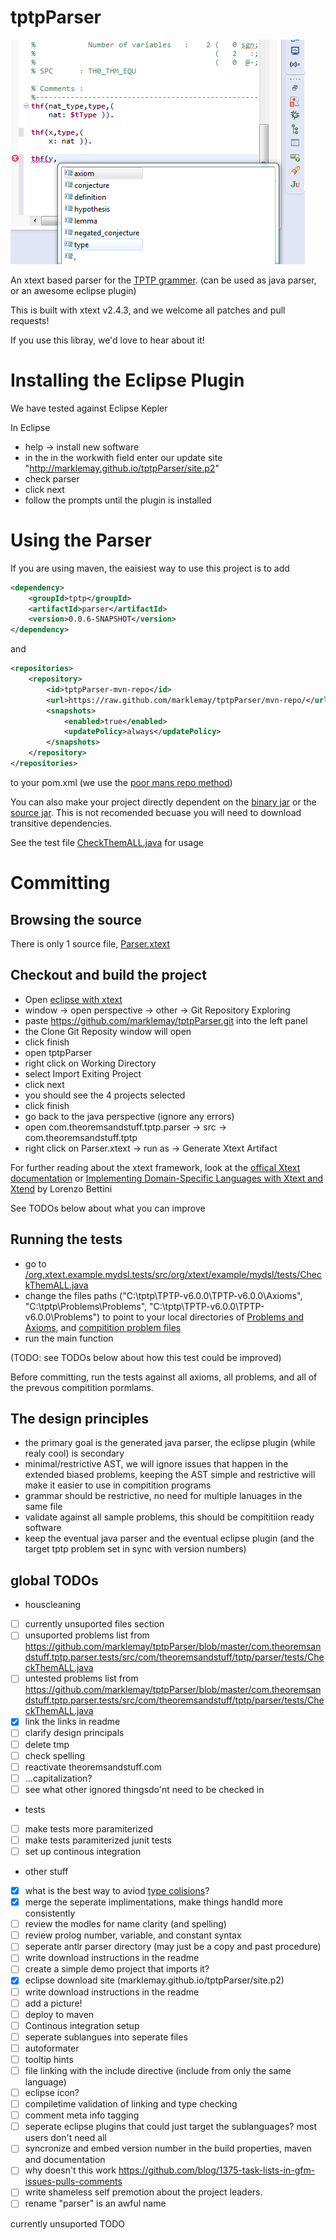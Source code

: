 tptpParser
==========
![usage screenshot](https://github.com/marklemay/tptpParser/blob/master/doc/demo.png?raw=true)

An xtext based parser for the [TPTP grammer](http://www.cs.miami.edu/~tptp).  (can be used as java parser, or an awesome eclipse plugin)

This is built with xtext v2.4.3, and we welcome all patches and pull requests!

If you use this libray, we'd love to hear about it!

Installing the Eclipse Plugin
==========
We have tested against Eclipse Kepler

In Eclipse
* help -> install new software
* in the in the workwith field enter our update site "http://marklemay.github.io/tptpParser/site.p2"
* check parser
* click next
* follow the prompts until the plugin is installed

Using the Parser
==========
If you are using maven, the eaisiest way to use this project is to add
```xml
<dependency>
	<groupId>tptp</groupId>
	<artifactId>parser</artifactId>
	<version>0.0.6-SNAPSHOT</version>
</dependency>
```
and
```xml
<repositories>
	<repository>
		<id>tptpParser-mvn-repo</id>
		<url>https://raw.github.com/marklemay/tptpParser/mvn-repo/</url>
		<snapshots>
			<enabled>true</enabled>
			<updatePolicy>always</updatePolicy>
		</snapshots>
	</repository>
</repositories>
```
to your pom.xml (we use the [poor mans repo method](http://stackoverflow.com/questions/14013644/hosting-a-maven-repository-on-github?answertab=votes#tab-top))


You can also make your project directly dependent on the [binary jar](https://raw.github.com/marklemay/tptpParser/mvn-repo/tptp/parser/0.0.6-SNAPSHOT/parser-0.0.6-20140121.033204-1.jar) or the [source jar](https://raw.github.com/marklemay/tptpParser/mvn-repo/tptp/parser/0.0.6-SNAPSHOT/parser-0.0.6-20140121.033204-1.jar).  This is not recomended becuase you will need to download transitive dependencies.

See the test file [CheckThemALL.java](https://github.com/marklemay/tptpParser/blob/master/com.theoremsandstuff.tptp.parser.tests/src/com/theoremsandstuff/tptp/parser/tests/CheckThemALL.java) for usage 


Committing
==========

Browsing the source
----------
There is only 1 source file, [Parser.xtext](https://github.com/marklemay/tptpParser/blob/master/com.theoremsandstuff.tptp.parser/src/com/theoremsandstuff/tptp/Parser.xtext)

Checkout and build the project
----------
* Open [eclipse with xtext](http://www.eclipse.org/Xtext/download.html)
* window -> open perspective -> other -> Git Repository Exploring
* paste https://github.com/marklemay/tptpParser.git into the left panel
* the Clone Git Reposity window will open
* click finish
* open tptpParser
* right click on Working Directory
* select Import Exiting Project
* click next
* you should see the 4 projects selected
* click finish
* go back to the java perspective (ignore any errors)
* open com.theoremsandstuff.tptp.parser -> src -> com.theoremsandstuff.tptp
* right click on Parser.xtext -> run as -> Generate Xtext Artifact

For further reading about the xtext framework, look at the [offical Xtext documentation](http://www.eclipse.org/Xtext/documentation.html) or [Implementing Domain-Specific Languages with Xtext and Xtend](http://www.safariflow.com/library/view/Implementing-Domain-Specific-Languages-with-Xtext-and-Xtend/9781782160304/) by Lorenzo Bettini

See TODOs below about what you can improve

Running the tests
----------
* go to [/org.xtext.example.mydsl.tests/src/org/xtext/example/mydsl/tests/CheckThemALL.java](https://github.com/marklemay/tptpParser/blob/master/com.theoremsandstuff.tptp.parser.tests/src/com/theoremsandstuff/tptp/parser/tests/CheckThemALL.java)
* change the files paths ("C:\\tptp\\TPTP-v6.0.0\\TPTP-v6.0.0\\Axioms", "C:\\tptp\\Problems\\Problems", "C:\\tptp\\TPTP-v6.0.0\\TPTP-v6.0.0\\Problems") to point to your local directories of [Problems and Axioms](http://www.cs.miami.edu/~tptp/TPTP/Distribution/TPTP-v6.0.0.tgz), and [compitition problem files](http://www.cs.miami.edu/~tptp/CASC/24/Problems.tgz)
* run the main function

(TODO: see TODOs below about how this test could be improved)

Before committing, run the tests against all axioms, all problems, and all of the prevous compitition pormlams.



The design principles
----------
 * the primary goal is the generated java parser, the eclipse plugin (while realy cool) is secondary
 * minimal/restrictive AST, we will ignore issues that happen in the extended biased problems, keeping the AST simple and restrictive will make it easier to use in compitition programs
 * grammar should be restrictive, no need for multiple lanuages in the same file
 * validate against all sample problems, this should be compititiion ready software
 * keep the eventual java parser and the eventual eclipse plugin (and the target tptp problem set in sync with version numbers)

global TODOs
----------
- houscleaning
 - [ ] currently unsuported files section
  - [ ] unsuported problems list from https://github.com/marklemay/tptpParser/blob/master/com.theoremsandstuff.tptp.parser.tests/src/com/theoremsandstuff/tptp/parser/tests/CheckThemALL.java
  - [ ] untested problems list from https://github.com/marklemay/tptpParser/blob/master/com.theoremsandstuff.tptp.parser.tests/src/com/theoremsandstuff/tptp/parser/tests/CheckThemALL.java
 - [x] link the links in readme
 - [ ] clarify design principals
 - [ ] delete tmp
 - [ ] check spelling
 - [ ] reactivate theoremsandstuff.com
 - [ ] ...capitalization?
 - [ ] see what other ignored thingsdo'nt need to be checked in
- tests
 - [ ] make tests more paramiterized
 - [ ] make tests paramiterized junit tests
 - [ ] set up continous integration
- other stuff
- [x] what is the best way to aviod [type colisions](http://stackoverflow.com/questions/20253044/string-constants-causeing-unexpected-type-collisions-in-xtext/20280540?noredirect=1#20280540)? 
- [x] merge the seperate implimentations, make things handld more consistently
- [ ] review the modles for name clarity (and spelling)
- [ ] review prolog number, variable, and constant syntax
- [ ] seperate antlr parser directory (may just be a copy and past procedure)
 - [ ] write download instructions in the readme
 - [ ] create a simple demo project that imports it?
- [x] eclipse download site (marklemay.github.io/tptpParser/site.p2)
 - [ ] write download instructions in the readme
 - [ ] add a picture!
- [ ] deploy to maven
- [ ] Continous integration setup
- [ ] seperate sublangues into seperate files
- [ ] autoformater
- [ ] tooltip hints
- [ ] file linking with the include directive (include from only the same language)
- [ ] eclipse icon?
- [ ] compiletime validation of linking and type checking
- [ ] comment meta info tagging
- [ ] seperate eclipse plugins that could just target the sublanguages? most users don't need all 
- [ ] syncronize and embed version number in the build properties, maven and documentation
- [ ] why doesn't this work https://github.com/blog/1375-task-lists-in-gfm-issues-pulls-comments
- [ ] write shameless self premotion about the project leaders.
- [ ] rename "parser" is an awful name

currently unsuported
TODO
